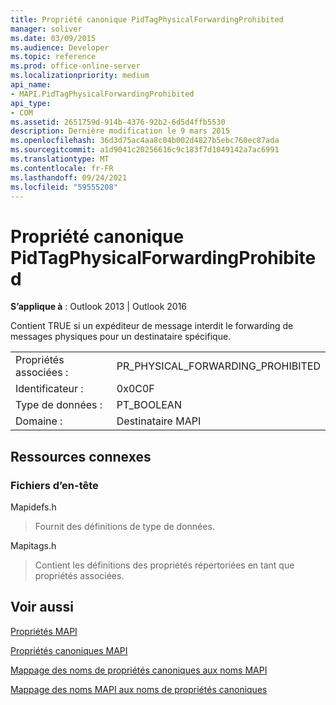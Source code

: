```yaml
---
title: Propriété canonique PidTagPhysicalForwardingProhibited
manager: soliver
ms.date: 03/09/2015
ms.audience: Developer
ms.topic: reference
ms.prod: office-online-server
ms.localizationpriority: medium
api_name:
- MAPI.PidTagPhysicalForwardingProhibited
api_type:
- COM
ms.assetid: 2651759d-914b-4376-92b2-6d5d4ffb5530
description: Dernière modification le 9 mars 2015
ms.openlocfilehash: 36d3d75ac4aa8c04b002d4827b5ebc760ec87ada
ms.sourcegitcommit: a1d9041c20256616c9c183f7d1049142a7ac6991
ms.translationtype: MT
ms.contentlocale: fr-FR
ms.lasthandoff: 09/24/2021
ms.locfileid: "59555208"
---
```

# <a name="pidtagphysicalforwardingprohibited-canonical-property"></a>Propriété canonique PidTagPhysicalForwardingProhibited

  
  
**S’applique à** : Outlook 2013 | Outlook 2016 
  
Contient TRUE si un expéditeur de message interdit le forwarding de messages physiques pour un destinataire spécifique.
  
|||
|:-----|:-----|
|Propriétés associées :  <br/> |PR_PHYSICAL_FORWARDING_PROHIBITED  <br/> |
|Identificateur :  <br/> |0x0C0F  <br/> |
|Type de données :  <br/> |PT_BOOLEAN  <br/> |
|Domaine :  <br/> |Destinataire MAPI  <br/> |
   
## <a name="related-resources"></a>Ressources connexes

### <a name="header-files"></a>Fichiers d’en-tête

Mapidefs.h
  
> Fournit des définitions de type de données.
    
Mapitags.h
  
> Contient les définitions des propriétés répertoriées en tant que propriétés associées.
    
## <a name="see-also"></a>Voir aussi



[Propriétés MAPI](mapi-properties.md)
  
[Propriétés canoniques MAPI](mapi-canonical-properties.md)
  
[Mappage des noms de propriétés canoniques aux noms MAPI](mapping-canonical-property-names-to-mapi-names.md)
  
[Mappage des noms MAPI aux noms de propriétés canoniques](mapping-mapi-names-to-canonical-property-names.md)

